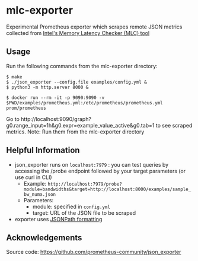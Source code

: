 # mlc-exporter
Experimental Prometheus exporter which scrapes remote JSON metrics collected from [Intel's Memory Latency Checker (MLC) tool](https://www.intel.com/content/www/us/en/developer/articles/tool/intelr-memory-latency-checker.html)

## Usage
Run the following commands from the mlc-exporter directory:
```
$ make 
$ ./json_exporter --config.file examples/config.yml &
$ python3 -m http.server 8000 &

$ docker run --rm -it -p 9090:9090 -v $PWD/examples/prometheus.yml:/etc/prometheus/prometheus.yml prom/prometheus
```
Go to http://localhost:9090/graph?g0.range_input=1h&g0.expr=example_value_active&g0.tab=1 to see scraped metrics.
Note: Run them from the mlc-exporter directory

## Helpful Information
- json_exporter runs on ``localhost:7979`` : you can test queries by accessing the /probe endpoint followed by your target parameters (or use curl in CLI)
  - Example: ``http://localhost:7979/probe?module=bandwidths&target=http://localhost:8000/examples/sample_bw_numa.json``
  - Parameters:
    - module: specified in ``config.yml``
    - target: URL of the JSON file to be scraped
- exporter uses [JSONPath formatting](https://kubernetes.io/docs/reference/kubectl/jsonpath/)

## Acknowledgements
Source code: https://github.com/prometheus-community/json_exporter
